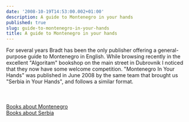 ```yaml
---
date: '2008-10-19T14:53:00.002+01:00'
description: A guide to Montenegro in your hands
published: true
slug: guide-to-montenegro-in-your-hands
title: A guide to Montenegro in your hands
---
```


For several years Bradt has been the only publisher offering a general-purpose guide to Montenegro in English. While browsing recently in the excellent "Algoritam" bookshop on the main street in Dubrovnik I noticed that they now have some welcome competition. "Montenegro In Your Hands" was published in June 2008 by the same team that brought us "Serbia in Your Hands", and follows a similar format.<br />
<br />
<br />
<br />
<a href="http://www.balkanology.com/montenegro/books.html">Books about Montenegro</a><br />
<a href="http://www.balkanology.com/serbia/books.html">Books about Serbia</a>